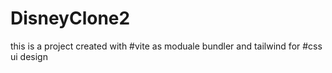 # DisneyClone2
this is a project created with #vite as moduale bundler and tailwind for #css ui design
